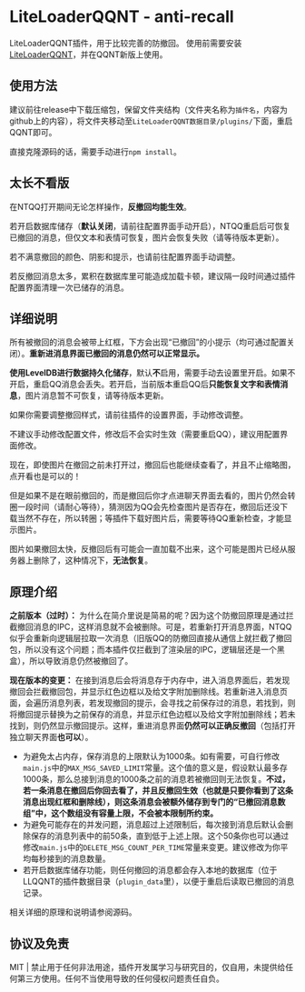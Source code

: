 # LiteLoaderQQNT - anti-recall

LiteLoaderQQNT插件，用于比较完善的防撤回。
使用前需要安装[LiteLoaderQQNT](https://github.com/mo-jinran/LiteLoaderQQNT)，并在QQNT新版上使用。

## 使用方法

建议前往release中下载压缩包，保留文件夹结构（文件夹名称为`插件名`，内容为github上的内容），将文件夹移动至`LiteLoaderQQNT数据目录/plugins/`下面，重启QQNT即可。

直接克隆源码的话，需要手动进行`npm install`。

## 太长不看版

在NTQQ打开期间无论怎样操作，**反撤回均能生效**。

若开启数据库储存（**默认关闭**，请前往配置界面手动开启），NTQQ重启后可恢复已撤回的消息，但仅文本和表情可恢复，图片会恢复失败（请等待版本更新）。

若不满意撤回的颜色、阴影和提示，也请前往配置界面手动调整。

若反撤回消息太多，累积在数据库里可能造成加载卡顿，建议隔一段时间通过插件配置界面清理一次已储存的消息。

## 详细说明

所有被撤回的消息会被带上红框，下方会出现“已撤回”的小提示（均可通过配置关闭）。**重新进消息界面已撤回的消息仍然可以正常显示。**

**使用LevelDB进行数据持久化储存**，默认**不**启用，需要手动去设置里开启。如果不开启，重启QQ消息会丢失。若开启，当前版本重启QQ后**只能恢复文字和表情消息**，图片消息暂不可恢复，请等待版本更新。

如果你需要调整撤回样式，请前往插件的设置界面，手动修改调整。

不建议手动修改配置文件，修改后不会实时生效（需要重启QQ），建议用配置界面修改。



现在，即使图片在撤回之前未打开过，撤回后也能继续查看了，并且不止缩略图，点开看也是可以的！

但是如果不是在眼前撤回的，而是撤回后你才点进聊天界面去看的，图片仍然会转圈一段时间（请耐心等待），猜测因为QQ会先检查图片是否存在，撤回后还没下载当然不存在，所以转圈；等插件下载好图片后，需要等待QQ重新检查，才能显示图片。

图片如果撤回太快，反撤回后有可能会一直加载不出来，这个可能是图片已经从服务器上删除了，这种情况下，**无法恢复**。

## 原理介绍

**之前版本（过时）：** 为什么在简介里说是简易的呢？因为这个防撤回原理是通过拦截撤回消息的IPC，这样消息就不会被删除。可是，若重新打开消息界面，NTQQ似乎会重新向逻辑层拉取一次消息（旧版QQ的防撤回直接从通信上就拦截了撤回包，所以没有这个问题；而本插件仅拦截到了渲染层的IPC，逻辑层还是一个黑盒），所以导致消息仍然被撤回了。

**现在版本的变更：** 在接到消息后会将消息存于内存中，进入消息界面后，若发现撤回会拦截撤回包，并显示红色边框以及给文字附加删除线。若重新进入消息页面，会遍历消息列表，若发现撤回的提示，会寻找之前保存过的消息，若找到，则将撤回提示替换为之前保存的消息，并显示红色边框以及给文字附加删除线；若未找到，则仍然显示撤回提示。这样，重进消息界面**仍然可以正确反撤回**（包括打开独立聊天界面**也可以**）。

- 为避免太占内存，保存消息的上限默认为1000条。如有需要，可自行修改`main.js`中的`MAX_MSG_SAVED_LIMIT`常量。这个值的意义是，假设默认最多存1000条，那么总接到消息的1000条之前的消息若被撤回则无法恢复。**不过，若一条消息在撤回后你回去看了，并且反撤回生效（也就是只要你看到了这条消息出现红框和删除线），则这条消息会被额外储存到专门的“已撤回消息数组”中，这个数组没有容量上限，不会被本限制所约束。**
- 为避免可能存在的并发问题，消息超过上述限制后，每次接到消息后默认会删除保存的消息列表中的前50条，直到低于上述上限。这个50条你也可以通过修改`main.js`中的`DELETE_MSG_COUNT_PER_TIME`常量来变更。建议修改为你平均每秒接到的消息数量。
- 若开启数据库储存功能，则任何撤回的消息都会存入本地的数据库（位于LLQQNT的插件数据目录（`plugin_data`里），以便于重启后读取已撤回的消息记录。

相关详细的原理和说明请参阅源码。

## 协议及免责

MIT | 禁止用于任何非法用途，插件开发属学习与研究目的，仅自用，未提供给任何第三方使用。任何不当使用导致的任何侵权问题责任自负。
